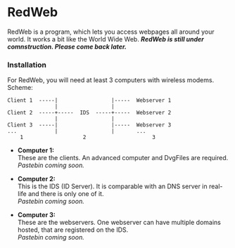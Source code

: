 # RedWeb
RedWeb is a program, which lets you access webpages all around your world. It works a bit like the World Wide Web.
***RedWeb is still under comnstruction. Please come back later.***

### Installation
For RedWeb, you will need at least 3 computers with wireless modems.  
Scheme:
```
Client 1  -----|                 |-----  Webserver 1
               |                 |
Client 2  -----+-----  IDS  -----+-----  Webserver 2
               |                 |
Client 3  -----|                 |-----  Webserver 3
...            |                 |       ...
    1                   2                     3
```

- **Computer 1:**  
  These are the clients. An advanced computer and DvgFiles are required.  
  *Pastebin coming soon.*

- **Computer 2:**  
  This is the IDS (ID Server). It is comparable with an DNS server in real-life and there is only one of it.  
  *Pastebin coming soon.*

- **Computer 3:**  
  These are the webservers. One webserver can have multiple domains hosted, that are registered on the IDS.  
  *Pastebin coming soon.*
